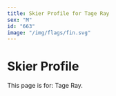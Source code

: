 ```yaml
---
title: Skier Profile for Tage Ray
sex: "M"
id: "663"
image: "/img/flags/fin.svg" 
---
```


# Skier Profile

This page is for: Tage Ray.
    